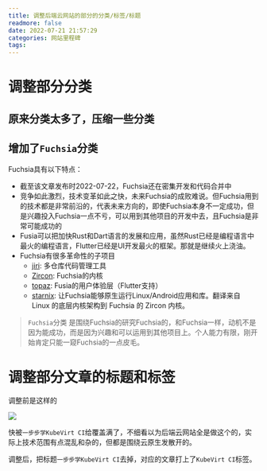 ```yaml
---
title: 调整后端云网站的部分的分类/标签/标题
readmore: false
date: 2022-07-21 21:57:29
categories: 网站里程碑
tags:
---
```


# 调整部分分类

## 原来分类太多了，压缩一些分类

## 增加了`Fuchsia`分类

Fuchsia具有以下特点：
* 截至该文章发布时2022-07-22，Fuchsia还在密集开发和代码合并中
* 竞争如此激烈，技术变革如此之快，未来Fuchsia的成败难说。但Fuchsia用到的技术都是非常前沿的，代表未来方向的，即使Fuchsia本身不一定成功，但是兴趣投入Fuchsia一点不亏，可以用到其他项目的开发中去，且Fuchsia是非常可能成功的
* Fusia可以把加快Rust和Dart语言的发展和应用，虽然Rust已经是编程语言中最火的编程语言，Flutter已经是UI开发最火的框架。那就是继续火上浇油。
* Fuchsia有很多革命性的子项目
  * [jiri](https://fuchsia.googlesource.com/jiri): 多仓库代码管理工具
  * [Zircon](https://fuchsia.googlesource.com/fuchsia/+/refs/heads/main/zircon/): Fuchsia的内核
  * [topaz](https://fuchsia.googlesource.com/topaz/): Fusia的用户体验层（Flutter支持）
  * [starnix](https://fuchsia.googlesource.com/fuchsia/+/refs/heads/main/src/proc/bin/starnix/): 让Fuchsia能够原生运行Linux/Android应用和库。翻译来自 Linux 的底层内核架构到 Fuchsia 的 Zircon 内核。

> `Fuchsia`分类 是围绕Fuchsia的研究Fuchsia的，和Fuchsia一样，动机不是因为能成功，而是因为兴趣和可以运用到其他项目上。个人能力有限，刚开始肯定只能一窥Fuchsia的一点皮毛。



# 调整部分文章的标题和标签

调整前是这样的

![](/images/change-dir/2022-07-22-13-57-49.png)

快被`一步步学KubeVirt CI`给覆盖满了，不细看以为后端云网站全是做这个的，实际上技术范围有点混乱和杂的，但都是围绕云原生发散开的。

调整后，把标题`一步步学KubeVirt CI`去掉，对应的文章打上了`KubeVirt CI`标签。
